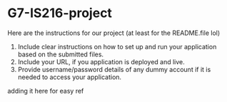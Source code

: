 # G7-IS216-project

Here are the instructions for our project (at least for the README.file lol)<br>

1. Include clear instructions on how to set up and run your application based on the submitted files.<br>
2. Include your URL, if you application is deployed and live.<br>
3. Provide username/password details of any dummy account if it is needed to access your application.<br>

adding it here for easy ref

